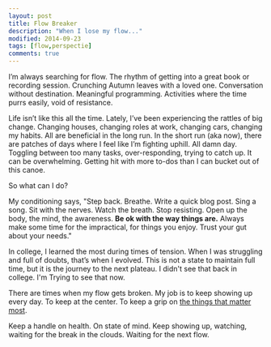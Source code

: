 ```yaml
---
layout: post
title: Flow Breaker
description: "When I lose my flow..."
modified: 2014-09-23
tags: [flow,perspectie]
comments: true
---
```


I’m always searching for flow.  The rhythm of getting into a great book or recording session.  Crunching Autumn leaves with a loved one.  Conversation without destination.  Meaningful programming.  Activities where the time purrs easily, void of resistance.

Life isn’t like this all the time.  Lately, I’ve been experiencing the rattles of big change.  Changing houses, changing roles at work, changing cars, changing my habits.  All are beneficial in the long run. In the short run (aka now), there are patches of days where I feel like I’m fighting uphill.  All damn day.  Toggling between too many tasks, over-responding, trying to catch up. It can be overwhelming.  Getting hit with more to-dos than I can bucket out of this canoe.

So what can I do?

My conditioning says, "Step back.  Breathe.  Write a quick blog post.  Sing a song.  Sit with the nerves.  Watch the breath.  Stop resisting.  Open up the body, the mind, the awareness.  **Be ok with the way things are.**  Always make some time for the impractical, for things you enjoy.  Trust your gut about your needs."

In college, I learned the most during times of tension.  When I was struggling and full of doubts, that’s when I evolved.  This is not a state to maintain full time, but it is the journey to the next plateau. I didn't see that back in college.  I'm Trying to see that now.

There are times when my flow gets broken.  My job is to keep showing up every day.  To keep at the center.  To keep a grip on [the things that matter most](/question-yourself/).

Keep a handle on health.  On state of mind.  Keep showing up, watching, waiting for the break in the clouds.  Waiting for the next flow.

